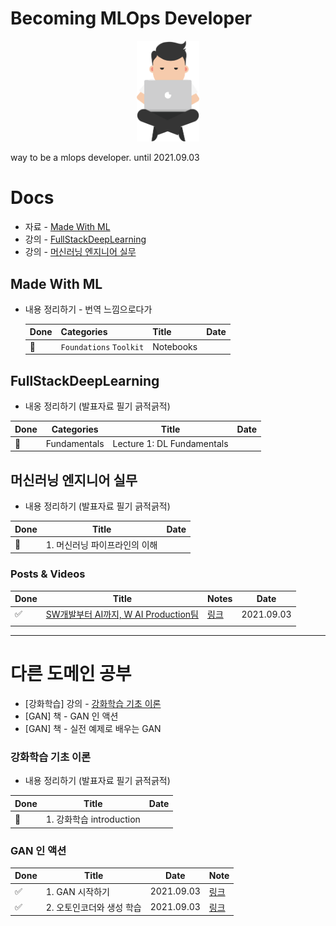 # Becoming MLOps Developer



<center><img src='assets/logo.png' width="100"/></center>

way to be a mlops developer. until 2021.09.03

# Docs

- 자료 - [Made With ML](https://madewithml.com/)
- 강의 - [FullStackDeepLearning](https://fullstackdeeplearning.com/)
- 강의 - [머신러닝 엔지니어 실무](https://www.inflearn.com/course/%EB%A8%B8%EC%8B%A0%EB%9F%AC%EB%8B%9D-%EC%97%94%EC%A7%80%EB%8B%88%EC%96%B4-%EC%8B%A4%EB%AC%B4#curriculum)



## Made With ML

- 내용 정리하기 - 번역 느낌으로다가

    | Done | Categories              | Title     | Date |
    | ---- | ----------------------- | --------- | ---- |
    | 🔳    | `Foundations` `Toolkit` | Notebooks |      |
    
    

## FullStackDeepLearning

- 내옹 정리하기 (발표자료 필기 긁적긁적)

| Done | Categories   | Title                      | Date |
| ---- | ------------ | -------------------------- | ---- |
| 🔳    | Fundamentals | Lecture 1: DL Fundamentals |      |



## 머신러닝 엔지니어 실무

- 내용 정리하기 (발표자료 필기 긁적긁적)

| Done | Title                         | Date |
| ---- | ----------------------------- | ---- |
| 🔳    | 1. 머신러닝 파이프라인의 이해 |      |



### Posts & Videos

| Done | Title                                                        | Notes                       | Date       |
| ---- | ------------------------------------------------------------ | --------------------------- | ---------- |
| ✅    | [SW개발부터 AI까지, W AI Production팀](https://recruit.webtoonscorp.com/webtoon/ko/insideDetail?id=12) | [링크](./posts/sw-to-ai.md) | 2021.09.03 |
|      |                                                              |                             |            |



---

# 다른 도메인 공부

- [강화학습] 강의 - [강화학습 기초 이론](https://www.youtube.com/playlist?list=PLpRS2w0xWHTcTZyyX8LMmtbcMXpd3s4TU)
- [GAN] 책 - GAN 인 액션
- [GAN] 책 - 실전 예제로 배우는 GAN

### 강화학습 기초 이론

- 내용 정리하기 (발표자료 필기 긁적긁적)

| Done | Title                    | Date |
| ---- | ------------------------ | ---- |
| 🔳    | 1. 강화학습 introduction |      |



### GAN 인 액션

| Done | Title                     | Date       | Note                                   |
| ---- | ------------------------- | ---------- | -------------------------------------- |
| ✅    | 1. GAN 시작하기           | 2021.09.03 | [링크](gan-in-action/1_start_gan.md)   |
| ✅    | 2. 오토인코더와 생성 학습 | 2021.09.03 | [링크](gan-in-action/2_autoencoder.md) |

